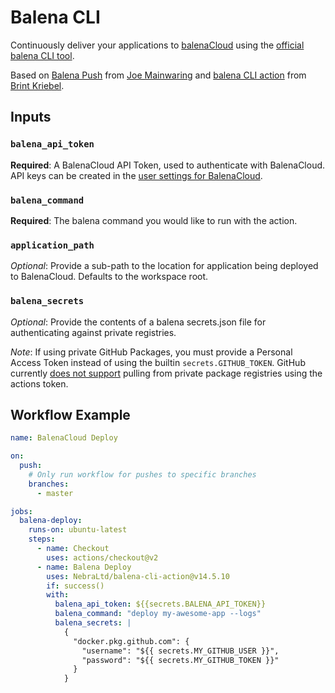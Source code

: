 # Balena CLI

Continuously deliver your applications to [balenaCloud](https://www.balena.io/) using the [official balena CLI tool](https://github.com/balena-io/balena-cli).

Based on [Balena Push](https://github.com/theaccordance/balena-push) from [Joe Mainwaring](https://github.com/theaccordance) and [balena CLI action](https://github.com/bekriebel/balena-cli-action) from [Brint Kriebel](https://github.com/bekriebel).

## Inputs

### `balena_api_token`

**Required**: A BalenaCloud API Token, used to authenticate with BalenaCloud.  API keys can be created in the [user settings for BalenaCloud](https://dashboard.balena-cloud.com/preferences/access-tokens).

### `balena_command`

**Required**: The balena command you would like to run with the action.

### `application_path`

_Optional_: Provide a sub-path to the location for application being deployed to BalenaCloud.  Defaults to the workspace root.

### `balena_secrets`

_Optional_: Provide the contents of a balena secrets.json file for authenticating against private registries.

_Note_: If using private GitHub Packages, you must provide a Personal Access Token instead of using the builtin `secrets.GITHUB_TOKEN`. GitHub currently [does not support](https://github.community/t5/GitHub-Actions/GITHUB-TOKEN-cannot-access-private-packages/m-p/35240) pulling from private package registries using the actions token.

## Workflow Example
```yaml
name: BalenaCloud Deploy

on:
  push:
    # Only run workflow for pushes to specific branches
    branches:
      - master

jobs:
  balena-deploy:
    runs-on: ubuntu-latest
    steps:
      - name: Checkout
        uses: actions/checkout@v2
      - name: Balena Deploy
        uses: NebraLtd/balena-cli-action@v14.5.10
        if: success()
        with:
          balena_api_token: ${{secrets.BALENA_API_TOKEN}}
          balena_command: "deploy my-awesome-app --logs"
          balena_secrets: |
            {
              "docker.pkg.github.com": {
                "username": "${{ secrets.MY_GITHUB_USER }}",
                "password": "${{ secrets.MY_GITHUB_TOKEN }}"
              }
            }
```
